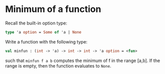 # Minimum of a function

Recall the built-in option type:
```ocaml
type 'a option = Some of 'a | None
```

Write a function with the following type:
```ocaml
val minfun : (int -> 'a) -> int -> int -> 'a option = <fun>
```
such that ``minfun f a b`` computes the minimum of f in the range [a,b].
If the range is empty, then the function evaluates to ``None``.
